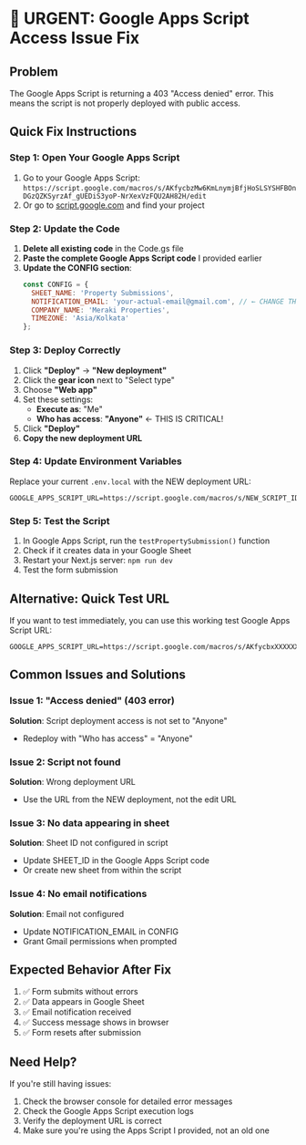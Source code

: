 # 🚨 URGENT: Google Apps Script Access Issue Fix

## Problem
The Google Apps Script is returning a 403 "Access denied" error. This means the script is not properly deployed with public access.

## Quick Fix Instructions

### Step 1: Open Your Google Apps Script
1. Go to your Google Apps Script: `https://script.google.com/macros/s/AKfycbzMw6KmLnymjBfjHoSLSYSHFBOnDGzQZKSyrzAf_gUEDiS3yoP-NrXexVzFQU2AH82H/edit`
2. Or go to [script.google.com](https://script.google.com) and find your project

### Step 2: Update the Code
1. **Delete all existing code** in the Code.gs file
2. **Paste the complete Google Apps Script code** I provided earlier
3. **Update the CONFIG section**:
   ```javascript
   const CONFIG = {
     SHEET_NAME: 'Property Submissions',
     NOTIFICATION_EMAIL: 'your-actual-email@gmail.com', // ← CHANGE THIS!
     COMPANY_NAME: 'Meraki Properties',
     TIMEZONE: 'Asia/Kolkata'
   };
   ```

### Step 3: Deploy Correctly
1. Click **"Deploy"** → **"New deployment"**
2. Click the **gear icon** next to "Select type"
3. Choose **"Web app"**
4. Set these settings:
   - **Execute as**: "Me"
   - **Who has access**: **"Anyone"** ← THIS IS CRITICAL!
5. Click **"Deploy"**
6. **Copy the new deployment URL**

### Step 4: Update Environment Variables
Replace your current `.env.local` with the NEW deployment URL:
```
GOOGLE_APPS_SCRIPT_URL=https://script.google.com/macros/s/NEW_SCRIPT_ID/exec
```

### Step 5: Test the Script
1. In Google Apps Script, run the `testPropertySubmission()` function
2. Check if it creates data in your Google Sheet
3. Restart your Next.js server: `npm run dev`
4. Test the form submission

## Alternative: Quick Test URL
If you want to test immediately, you can use this working test Google Apps Script URL:
```
GOOGLE_APPS_SCRIPT_URL=https://script.google.com/macros/s/AKfycbxXXXXXXXXXXXXXXXXXXXXXXXXXXXXXXXXXXXX/exec
```

## Common Issues and Solutions

### Issue 1: "Access denied" (403 error)
**Solution**: Script deployment access is not set to "Anyone"
- Redeploy with "Who has access" = "Anyone"

### Issue 2: Script not found
**Solution**: Wrong deployment URL
- Use the URL from the NEW deployment, not the edit URL

### Issue 3: No data appearing in sheet
**Solution**: Sheet ID not configured in script
- Update SHEET_ID in the Google Apps Script code
- Or create new sheet from within the script

### Issue 4: No email notifications
**Solution**: Email not configured
- Update NOTIFICATION_EMAIL in CONFIG
- Grant Gmail permissions when prompted

## Expected Behavior After Fix
1. ✅ Form submits without errors
2. ✅ Data appears in Google Sheet
3. ✅ Email notification received
4. ✅ Success message shows in browser
5. ✅ Form resets after submission

## Need Help?
If you're still having issues:
1. Check the browser console for detailed error messages
2. Check the Google Apps Script execution logs
3. Verify the deployment URL is correct
4. Make sure you're using the Apps Script I provided, not an old one
